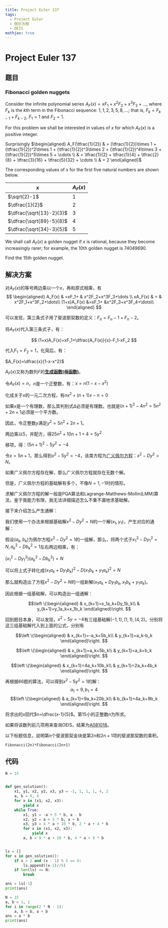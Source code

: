 ```yaml
---
title: Project Euler 137
tags:
  - Project Euler
  - 佩尔方程
  - OEIS
mathjax: true
---
```

<escape><!-- more --></escape>
    
# Project Euler 137
## 题目
### Fibonacci golden nuggets


Consider the infinite polynomial series $A_F(x) = x F_1 + x^2 F_2 + x^3 F_3 + \dots$, where $F_k$ is the $k$th term in the Fibonacci sequence: $1, 1, 2, 3, 5, 8, \dots$; that is, $F_k = F_{k-1} + F_{k-2}$, $F_1 = 1$ and $F_2 = 1$.

For this problem we shall be interested in values of $x$ for which $A_F(x)$ is a positive integer.

Surprisingly 
$\begin{aligned} 
A_F(\tfrac{1}{2})
 & = (\tfrac{1}{2})\times 1 + (\tfrac{1}{2})^2\times 1 + (\tfrac{1}{2})^3\times 2 + (\tfrac{1}{2})^4\times 3 + (\tfrac{1}{2})^5\times 5 + \cdots \\ 
 & = \tfrac{1}{2} + \tfrac{1}{4} + \tfrac{2}{8} + \tfrac{3}{16} + \tfrac{5}{32} + \cdots \\
 & = 2
\end{aligned}$

The corresponding values of $x$ for the first five natural numbers are shown below.

|$x$|$A_F(x)$|
|-|-|
|$\sqrt{2}-1$|$1$|
|$\dfrac{1}{2}$|$2$|
|$\dfrac{\sqrt{13}-2}{3}$|$3$|
|$\dfrac{\sqrt{89}-5}{8}$|$4$|
|$\dfrac{\sqrt{34}-3}{5}$|$5$|

We shall call $A_F(x)$ a golden nugget if $x$ is rational, because they become increasingly rarer; for example, the $10\mathrm{th}$ golden nugget is $74049690$.

Find the $15\mathrm{th}$ golden nugget.


## 解决方案
对$A_F(x)$的等号两边乘以一个$x$，再和原式相乘，有
$$
\begin{aligned}
A_F(x)      & =xF_1+    & x^2F_2+x^3F_3+\dots \\
xA_F(x)     & =         & x^2F_1+x^3F_2+\dots\\
(1+x)A_F(x) &=xF_1+ &x^2F_3+x^3F_4+\dots\\
\end{aligned}
$$

可以发现，第三条式子用了斐波那契数的定义：$F_n=F_n-1+F_n-2$。

将$A_F(x)$代入第三条式子，有： 

$$
(1+x)A_F(x)=xF_1+\dfrac{A_F(x)}{x}-F_1-xF_2
$$



代入$F_1=F_2=1$，化简后，有：

$A_F(x)=\dfrac{x}{1-x-x^2}$

$A_F(x)$又称为数列$F$的[**生成函数(母函数)**](https://en.wikipedia.org/wiki/Generating_function)。

令$A_F(x)=n$，$n$是一个正整数，有：$x=n(1-x-x^2)$

化成关于$x$的一元二次方程，有$nx^2+(n+1)x-n=0$

如果$x$是一个有理数，那么其判别式$\Delta$必须是有理数。也就是$(n+1)^2-4n^2=5n^2+2n+1$必须是一个平方数。

因此，令正整数$y$满足$y^2=5n^2+2n+1$。

两边乘以$5$，并配方，得$25n^2+10n+1+4=5y^2$

移项，得：$(5n+1)^2-5y^2=-4$

令$x=5n+1$，那么得到$x^2-5y^2=-4$，该类方程为[广义佩尔方程](https://en.wikipedia.org/wiki/Pell%27s_equation#Generalized_Pell's_equation)：$x^2-Dy^2=N$。

如果广义佩尔方程存在解，那么广义佩尔方程就存在无数个解。

但是，广义佩尔方程的基础解有多个，不像$N=1,-1$时的情形。

求解广义佩尔方程的解一般是PQA算法和Lagrange-Matthews-Mollin(LMM)算法，鉴于我能力有限，我无法详细描述怎么不重不漏地求基础解。

接下来介绍怎么产生通解：

我们使用一个办法来根据基础解$x^2-Dy^2=N$的一个解$(x_1,y_1)$，产生对应的通解：

假设$(a_k,b_k)$为佩尔方程$x^2-Dy^2=1$的一组解，那么，将两个式子$x_1^2-Dy_1^2=N,a_k^2-Db_k^2=1$左右两边相乘，有：

$(x_1^2-Dy_1^2)(a_k^2-Db_k^2)=N$

可以将上式子转化成$(x_1a_k+Dy_1b_k)^2-D(x_1b_k+y_1a_k)^2=N$

那么就构造出了方程$x^2-Dy^2=N$的一组新解$(x_1a_k+Dy_1b_k,x_1b_k+y_1a_k)$。

因此根据一组基础解，可以构造出一组通解：

$$\left \{\begin{aligned}
  & x_{k+1}=x_1a_k+Dy_1b_k\\
  & y_{k+1}=y_1a_k+x_1b_k
\end{aligned}\right.
$$


回到题目本身，可以发现，$x^2-5y=-4$有三组基础解$(-1,1),(1,1),(4,2)$。分别将这三组基础解代入到上面的公式，分别有

$$\left \{\begin{aligned}
  & x_{k+1}=-a_k+5b_k\\
  & y_{k+1}=a_k-b_k
\end{aligned}\right.
$$

$$\left \{\begin{aligned}
  & x_{k+1}=a_k+5b_k\\
  & y_{k+1}=a_k+b_k
\end{aligned}\right.
$$

$$\left \{\begin{aligned}
  & x_{k+1}=4a_k+10b_k\\
  & y_{k+1}=2a_k+4b_k
\end{aligned}\right.
$$

再根据66题的算法，可以得到$x^2-5y^2=1$的解：
$$a_1=9,b_1=4$$
$$\left \{\begin{aligned}
  & a_{k+1}=9a_k+20b_k\\
  & b_{k+1}=4a_k+9b_k
\end{aligned}\right.
$$

将求出的$x$回代$n=\dfrac{x-1}{5}$。第$15$小的正整数$n$为所求。

如果将该数列前几项用来查询OEIS，结果为[A081018](https://oeis.org/A081018)。

以下标题信息，说明第$n$个斐波那契金块是第$2n$和$2n+1$项的斐波那契数的乘积。
```
Fibonacci(2n)*Fibonacci(2n+1)
```

## 代码


```py
N = 15


def gen_solution():
    x1, y1, x2, y2, x3, y3 = -1, 1, 1, 1, 4, 2
    a, b = 9, 4
    for x in (x1, x2, x3):
        yield x
    while True:
        x1, y1 = -a + 5 * b, a - b
        x2, y2 = a + 5 * b, a + b
        x3, y3 = 4 * a + 10 * b, 2 * a + 4 * b
        for x in (x1, x2, x3):
            yield x
        a, b = 9 * a + 20 * b, 4 * a + 9 * b


ls = []
for x in gen_solution():
    if x > 2 and (x - 1) % 5 == 0:
        ls.append((x-1)//5)
    if len(ls) == N:
        break

ans = ls[-1]
print(ans)
```

```py
N = 15
a, b = 1, 1
for i in range(2 * N - 1):
    a, b = b, a + b
ans = a * b
print(ans)
```